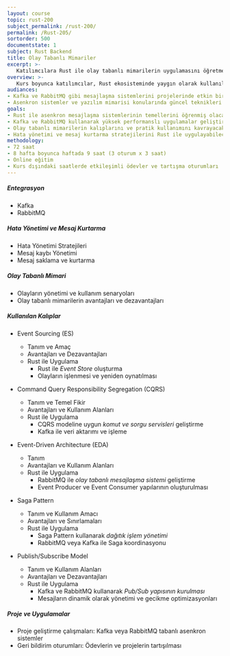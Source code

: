 ```yaml
---
layout: course
topic: rust-200
subject_permalink: /rust-200/
permalink: /Rust-205/
sortorder: 500
documentstate: 1
subject: Rust Backend
title: Olay Tabanlı Mimariler
excerpt: >-
   Katılımcılara Rust ile olay tabanlı mimarilerin uygulamasını öğretmeyi amaçlar. Katılımcılar, Kafka ve RabbitMQ gibi asenkron mesajlaşma sistemleri kullanarak gerçek dünya senaryolarında bu teknolojilerin nasıl kullanılacağını öğrenir.  
overview: >-
   Kurs boyunca katılımcılar, Rust ekosisteminde yaygın olarak kullanılan mesajlaşma sistemleriyle olay tabanlı mimarilerin temellerini ve kullanımını öğrenecektir. Kafka ve RabbitMQ ile asenkron uygulama geliştirme üzerine yoğunlaşan bu kurs, hata yönetimi, mesaj kurtarma stratejileri ve olay tabanlı mimari kalıplarını içerir.
audiances:
- Kafka ve RabbitMQ gibi mesajlaşma sistemlerini projelerinde etkin bir şekilde kullanmak isteyen yazılım geliştiricileri.  
- Asenkron sistemler ve yazılım mimarisi konularında güncel teknikleri öğrenerek profesyonel becerilerini geliştirmek isteyen mühendisler.  
goals:
- Rust ile asenkron mesajlaşma sistemlerinin temellerini öğrenmiş olacak,  
- Kafka ve RabbitMQ kullanarak yüksek performanslı uygulamalar geliştirecek,  
- Olay tabanlı mimarilerin kalıplarını ve pratik kullanımını kavrayacak,  
- Hata yönetimi ve mesaj kurtarma stratejilerini Rust ile uygulayabilecektir.  
methodology:
- 72 saat  
- 8 hafta boyunca haftada 9 saat (3 oturum x 3 saat)  
- Online eğitim
- Kurs dışındaki saatlerde etkileşimli ödevler ve tartışma oturumları  
---
```


##### Entegrasyon
- Kafka
- RabbitMQ

##### Hata Yönetimi ve Mesaj Kurtarma
- Hata Yönetimi Stratejileri
- Mesaj kaybı Yönetimi
- Mesaj saklama ve kurtarma

##### Olay Tabanlı Mimari
- Olayların yönetimi ve kullanım senaryoları  
- Olay tabanlı mimarilerin avantajları ve dezavantajları  

##### Kullanılan Kalıplar

- Event Sourcing (ES)
   - Tanım ve Amaç
   - Avantajları ve Dezavantajları
   - Rust ile Uygulama
     - Rust ile *Event Store* oluşturma  
     - Olayların işlenmesi ve yeniden oynatılması  

- Command Query Responsibility Segregation (CQRS)
   - Tanım ve Temel Fikir
   - Avantajları ve Kullanım Alanları
   - Rust ile Uygulama
     - CQRS modeline uygun *komut ve sorgu servisleri* geliştirme  
     - Kafka ile veri aktarımı ve işleme  

- Event-Driven Architecture (EDA)
   - Tanım
   - Avantajları ve Kullanım Alanları
   - Rust ile Uygulama
     - RabbitMQ ile *olay tabanlı mesajlaşma sistemi* geliştirme  
     - Event Producer ve Event Consumer yapılarının oluşturulması  

- Saga Pattern
   - Tanım ve Kullanım Amacı
   - Avantajları ve Sınırlamaları
   - Rust ile Uygulama
     - Saga Pattern kullanarak *dağıtık işlem yönetimi*
     - RabbitMQ veya Kafka ile Saga koordinasyonu  

- Publish/Subscribe Model
   - Tanım ve Kullanım Alanları 
   - Avantajları ve Dezavantajları
   - Rust ile Uygulama
     - Kafka ve RabbitMQ kullanarak *Pub/Sub yapısının kurulması*
     - Mesajların dinamik olarak yönetimi ve gecikme optimizasyonları  

##### Proje ve Uygulamalar
- Proje geliştirme çalışmaları: Kafka veya RabbitMQ tabanlı asenkron sistemler  
- Geri bildirim oturumları: Ödevlerin ve projelerin tartışılması  

